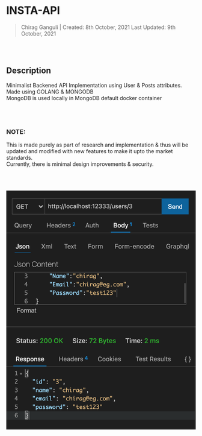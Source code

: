 # INSTA-API

> Chirag Ganguli | Created: 8th October, 2021
> Last Updated: 9th October, 2021

<br><br>

## Description

Minimalist Backened API Implementation using User & Posts attributes.
<br>
Made using GOLANG & MONGODB
<br>
MongoDB is used locally in MongoDB default docker container

<br><br>

### NOTE:

This is made purely as part of research and implementation & thus will be updated and modified with new features to make it upto the market standards. 
<br>
Currently, there is minimal design improvements & security.

<br><br>

![sample-image](sample_working.png)